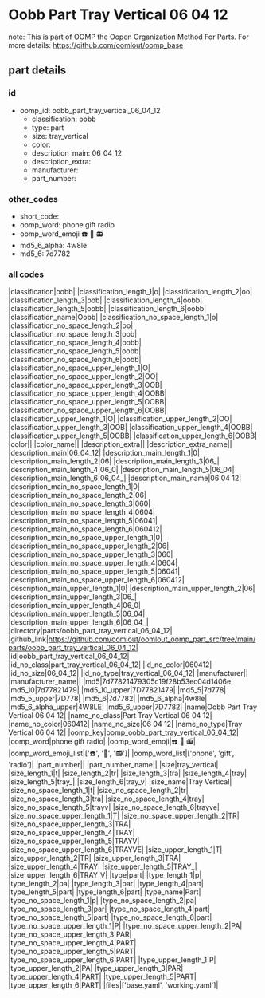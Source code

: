 # Oobb Part Tray Vertical 06 04 12  

note: This is part of OOMP the Oopen Organization Method For Parts. For more details: https://github.com/oomlout/oomp_base

##  part details





### id
* oomp_id: oobb_part_tray_vertical_06_04_12
  * classification: oobb
  * type: part
  * size: tray_vertical
  * color: 
  * description_main: 06_04_12
  * description_extra: 
  * manufacturer: 
  * part_number: 

### other_codes
* short_code: 
* oomp_word: phone gift radio
* oomp_word_emoji :phone: :gift: :radio:
* md5_6_alpha: 4w8le
* md5_6: 7d7782

### all codes 
|classification|oobb|
|classification_length_1|o|
|classification_length_2|oo|
|classification_length_3|oob|
|classification_length_4|oobb|
|classification_length_5|oobb|
|classification_length_6|oobb|
|classification_name|Oobb|
|classification_no_space_length_1|o|
|classification_no_space_length_2|oo|
|classification_no_space_length_3|oob|
|classification_no_space_length_4|oobb|
|classification_no_space_length_5|oobb|
|classification_no_space_length_6|oobb|
|classification_no_space_upper_length_1|O|
|classification_no_space_upper_length_2|OO|
|classification_no_space_upper_length_3|OOB|
|classification_no_space_upper_length_4|OOBB|
|classification_no_space_upper_length_5|OOBB|
|classification_no_space_upper_length_6|OOBB|
|classification_upper_length_1|O|
|classification_upper_length_2|OO|
|classification_upper_length_3|OOB|
|classification_upper_length_4|OOBB|
|classification_upper_length_5|OOBB|
|classification_upper_length_6|OOBB|
|color||
|color_name||
|description_extra||
|description_extra_name||
|description_main|06_04_12|
|description_main_length_1|0|
|description_main_length_2|06|
|description_main_length_3|06_|
|description_main_length_4|06_0|
|description_main_length_5|06_04|
|description_main_length_6|06_04_|
|description_main_name|06 04 12|
|description_main_no_space_length_1|0|
|description_main_no_space_length_2|06|
|description_main_no_space_length_3|060|
|description_main_no_space_length_4|0604|
|description_main_no_space_length_5|06041|
|description_main_no_space_length_6|060412|
|description_main_no_space_upper_length_1|0|
|description_main_no_space_upper_length_2|06|
|description_main_no_space_upper_length_3|060|
|description_main_no_space_upper_length_4|0604|
|description_main_no_space_upper_length_5|06041|
|description_main_no_space_upper_length_6|060412|
|description_main_upper_length_1|0|
|description_main_upper_length_2|06|
|description_main_upper_length_3|06_|
|description_main_upper_length_4|06_0|
|description_main_upper_length_5|06_04|
|description_main_upper_length_6|06_04_|
|directory|parts/oobb_part_tray_vertical_06_04_12|
|github_link|https://github.com/oomlout/oomlout_oomp_part_src/tree/main/parts/oobb_part_tray_vertical_06_04_12|
|id|oobb_part_tray_vertical_06_04_12|
|id_no_class|part_tray_vertical_06_04_12|
|id_no_color|060412|
|id_no_size|06_04_12|
|id_no_type|tray_vertical_06_04_12|
|manufacturer||
|manufacturer_name||
|md5|7d77821479305c19f28b53ec04d1406e|
|md5_10|7d77821479|
|md5_10_upper|7D77821479|
|md5_5|7d778|
|md5_5_upper|7D778|
|md5_6|7d7782|
|md5_6_alpha|4w8le|
|md5_6_alpha_upper|4W8LE|
|md5_6_upper|7D7782|
|name|Oobb Part Tray Vertical 06 04 12|
|name_no_class|Part Tray Vertical 06 04 12|
|name_no_color|060412|
|name_no_size|06 04 12|
|name_no_type|Tray Vertical 06 04 12|
|oomp_key|oomp_oobb_part_tray_vertical_06_04_12|
|oomp_word|phone gift radio|
|oomp_word_emoji|:phone: :gift: :radio:|
|oomp_word_emoji_list|[':phone:', ':gift:', ':radio:']|
|oomp_word_list|['phone', 'gift', 'radio']|
|part_number||
|part_number_name||
|size|tray_vertical|
|size_length_1|t|
|size_length_2|tr|
|size_length_3|tra|
|size_length_4|tray|
|size_length_5|tray_|
|size_length_6|tray_v|
|size_name|Tray Vertical|
|size_no_space_length_1|t|
|size_no_space_length_2|tr|
|size_no_space_length_3|tra|
|size_no_space_length_4|tray|
|size_no_space_length_5|trayv|
|size_no_space_length_6|trayve|
|size_no_space_upper_length_1|T|
|size_no_space_upper_length_2|TR|
|size_no_space_upper_length_3|TRA|
|size_no_space_upper_length_4|TRAY|
|size_no_space_upper_length_5|TRAYV|
|size_no_space_upper_length_6|TRAYVE|
|size_upper_length_1|T|
|size_upper_length_2|TR|
|size_upper_length_3|TRA|
|size_upper_length_4|TRAY|
|size_upper_length_5|TRAY_|
|size_upper_length_6|TRAY_V|
|type|part|
|type_length_1|p|
|type_length_2|pa|
|type_length_3|par|
|type_length_4|part|
|type_length_5|part|
|type_length_6|part|
|type_name|Part|
|type_no_space_length_1|p|
|type_no_space_length_2|pa|
|type_no_space_length_3|par|
|type_no_space_length_4|part|
|type_no_space_length_5|part|
|type_no_space_length_6|part|
|type_no_space_upper_length_1|P|
|type_no_space_upper_length_2|PA|
|type_no_space_upper_length_3|PAR|
|type_no_space_upper_length_4|PART|
|type_no_space_upper_length_5|PART|
|type_no_space_upper_length_6|PART|
|type_upper_length_1|P|
|type_upper_length_2|PA|
|type_upper_length_3|PAR|
|type_upper_length_4|PART|
|type_upper_length_5|PART|
|type_upper_length_6|PART|
|files|['base.yaml', 'working.yaml']|
